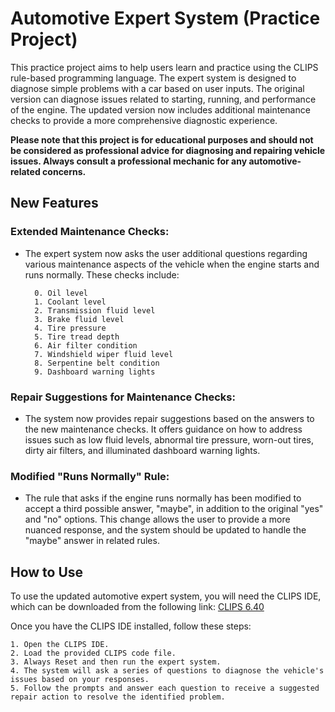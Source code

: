 # Automotive Expert System (Practice Project)

This practice project aims to help users learn and practice using the CLIPS rule-based programming language. 
The expert system is designed to diagnose simple problems with a car based on user inputs. 
The original version can diagnose issues related to starting, running, and performance of the engine. 
The updated version now includes additional maintenance checks to provide a more comprehensive diagnostic experience.

**Please note that this project is for educational purposes and should not be considered as professional advice for diagnosing and repairing vehicle issues. 
Always consult a professional mechanic for any automotive-related concerns.**

## New Features

### Extended Maintenance Checks: 
- The expert system now asks the user additional questions regarding various maintenance aspects of the vehicle when the engine starts and runs normally. These checks include:
        
        0. Oil level 
        1. Coolant level
        2. Transmission fluid level
        3. Brake fluid level
        4. Tire pressure
        5. Tire tread depth
        6. Air filter condition
        7. Windshield wiper fluid level
        8. Serpentine belt condition
        9. Dashboard warning lights

### Repair Suggestions for Maintenance Checks: 
- The system now provides repair suggestions based on the answers to the new maintenance checks. It offers guidance on how to address issues such as low fluid levels, abnormal tire pressure, worn-out tires, dirty air filters, and illuminated dashboard warning lights.

### Modified "Runs Normally" Rule: 
- The rule that asks if the engine runs normally has been modified to accept a third possible answer, "maybe", in addition to the original "yes" and "no" options. This change allows the user to provide a more nuanced response, and the system should be updated to handle the "maybe" answer in related rules.

## How to Use

To use the updated automotive expert system, you will need the CLIPS IDE, which can be downloaded from the following link: [CLIPS 6.40](https://sourceforge.net/projects/clipsrules/files/CLIPS/6.40/) 

Once you have the CLIPS IDE installed, follow these steps:

    1. Open the CLIPS IDE.
    2. Load the provided CLIPS code file.
    3. Always Reset and then run the expert system.
    4. The system will ask a series of questions to diagnose the vehicle's issues based on your responses. 
    5. Follow the prompts and answer each question to receive a suggested repair action to resolve the identified problem.
